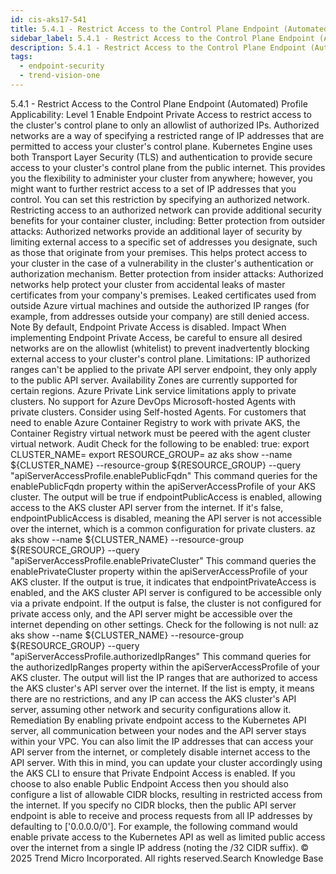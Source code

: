 ```yaml
---
id: cis-aks17-541
title: 5.4.1 - Restrict Access to the Control Plane Endpoint (Automated)
sidebar_label: 5.4.1 - Restrict Access to the Control Plane Endpoint (Automated)
description: 5.4.1 - Restrict Access to the Control Plane Endpoint (Automated)
tags:
  - endpoint-security
  - trend-vision-one
---
```


 5.4.1 - Restrict Access to the Control Plane Endpoint (Automated) Profile Applicability: Level 1 Enable Endpoint Private Access to restrict access to the cluster's control plane to only an allowlist of authorized IPs. Authorized networks are a way of specifying a restricted range of IP addresses that are permitted to access your cluster's control plane. Kubernetes Engine uses both Transport Layer Security (TLS) and authentication to provide secure access to your cluster's control plane from the public internet. This provides you the flexibility to administer your cluster from anywhere; however, you might want to further restrict access to a set of IP addresses that you control. You can set this restriction by specifying an authorized network. Restricting access to an authorized network can provide additional security benefits for your container cluster, including: Better protection from outsider attacks: Authorized networks provide an additional layer of security by limiting external access to a specific set of addresses you designate, such as those that originate from your premises. This helps protect access to your cluster in the case of a vulnerability in the cluster's authentication or authorization mechanism. Better protection from insider attacks: Authorized networks help protect your cluster from accidental leaks of master certificates from your company's premises. Leaked certificates used from outside Azure virtual machines and outside the authorized IP ranges (for example, from addresses outside your company) are still denied access. Note By default, Endpoint Private Access is disabled. Impact When implementing Endpoint Private Access, be careful to ensure all desired networks are on the allowlist (whitelist) to prevent inadvertently blocking external access to your cluster's control plane. Limitations: IP authorized ranges can't be applied to the private API server endpoint, they only apply to the public API server. Availability Zones are currently supported for certain regions. Azure Private Link service limitations apply to private clusters. No support for Azure DevOps Microsoft-hosted Agents with private clusters. Consider using Self-hosted Agents. For customers that need to enable Azure Container Registry to work with private AKS, the Container Registry virtual network must be peered with the agent cluster virtual network. Audit Check for the following to be enabled: true: export CLUSTER_NAME=<your cluster name> export RESOURCE_GROUP=<your resource group name> az aks show --name ${CLUSTER_NAME} --resource-group ${RESOURCE_GROUP} --query "apiServerAccessProfile.enablePublicFqdn" This command queries for the enablePublicFqdn property within the apiServerAccessProfile of your AKS cluster. The output will be true if endpointPublicAccess is enabled, allowing access to the AKS cluster API server from the internet. If it's false, endpointPublicAccess is disabled, meaning the API server is not accessible over the internet, which is a common configuration for private clusters. az aks show --name ${CLUSTER_NAME} --resource-group ${RESOURCE_GROUP} --query "apiServerAccessProfile.enablePrivateCluster" This command queries the enablePrivateCluster property within the apiServerAccessProfile of your AKS cluster. If the output is true, it indicates that endpointPrivateAccess is enabled, and the AKS cluster API server is configured to be accessible only via a private endpoint. If the output is false, the cluster is not configured for private access only, and the API server might be accessible over the internet depending on other settings. Check for the following is not null: az aks show --name ${CLUSTER_NAME} --resource-group ${RESOURCE_GROUP} --query "apiServerAccessProfile.authorizedIpRanges" This command queries for the authorizedIpRanges property within the apiServerAccessProfile of your AKS cluster. The output will list the IP ranges that are authorized to access the AKS cluster's API server over the internet. If the list is empty, it means there are no restrictions, and any IP can access the AKS cluster's API server, assuming other network and security configurations allow it. Remediation By enabling private endpoint access to the Kubernetes API server, all communication between your nodes and the API server stays within your VPC. You can also limit the IP addresses that can access your API server from the internet, or completely disable internet access to the API server. With this in mind, you can update your cluster accordingly using the AKS CLI to ensure that Private Endpoint Access is enabled. If you choose to also enable Public Endpoint Access then you should also configure a list of allowable CIDR blocks, resulting in restricted access from the internet. If you specify no CIDR blocks, then the public API server endpoint is able to receive and process requests from all IP addresses by defaulting to ['0.0.0.0/0']. For example, the following command would enable private access to the Kubernetes API as well as limited public access over the internet from a single IP address (noting the /32 CIDR suffix). © 2025 Trend Micro Incorporated. All rights reserved.Search Knowledge Base